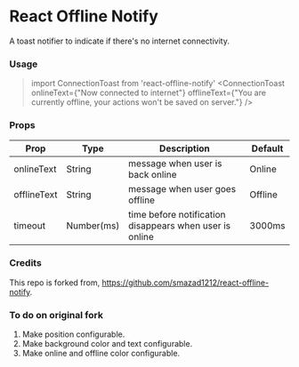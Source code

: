 # React Offline Notify

A toast notifier to indicate if there's no internet connectivity.

### Usage

> import ConnectionToast from 'react-offline-notify'
> <ConnectionToast 
>        onlineText={"Now connected to internet"} 
>        offlineText={"You are currently offline, your actions won't be saved on server."}
>  />

### Props

| Prop | Type | Description | Default |
| ------ | ------ | ------ | ------ |
| onlineText | String | message when user is back online | Online |
| offlineText | String | message when user goes offline | Offline |
| timeout | Number(ms) | time before notification disappears when user is online | 3000ms | 

### Credits
This repo is forked from, https://github.com/smazad1212/react-offline-notify. 

### To do on original fork
1. Make position configurable.
2. Make background color and text configurable.
3. Make online and offline color configurable.
